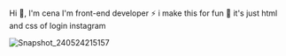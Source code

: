 Hi 👋, I'm cena
I'm front-end developer
⚡ i make this for fun 
🔭 it's just html and css of login instagram

![Snapshot_240524215157](https://github.com/CenaBabajannjhad/Ui-instagram-LogIn/assets/160250923/611bf7fd-1a87-4ba3-8247-3f702a9a2e6a)
